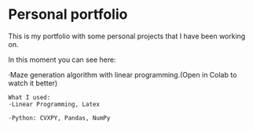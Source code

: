# Personal portfolio
This is my portfolio with some personal projects that I have been working on.


In this moment you can see here:


·Maze generation algorithm with linear programming.(Open in Colab to watch it better)
~~~
What I used:
·Linear Programming, Latex

·Python: CVXPY, Pandas, NumPy
~~~

